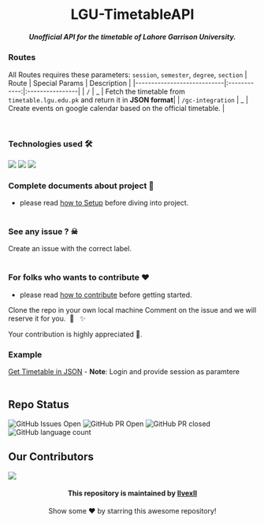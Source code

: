 <h1 align="center">LGU-TimetableAPI</hello>

<h5 align="center"> Unofficial API for the timetable of Lahore Garrison University. </h5>

### Routes
All Routes requires these parameters: `session`, `semester`, `degree`, `section`
| Route                      | Special Params             | Description    |
|----------------------------|:------------:|:----------------|
| `/`                        | _            | Fetch the timetable from `timetable.lgu.edu.pk` and return it in **JSON format**|
| `/gc-integration`            | _            | Create events on google calendar based on the official timetable.               |

<br>

### Technologies used 🛠

<p align="left"> 

 <img src="https://img.shields.io/badge/JavaScript-323330?style=for-the-badge&logo=javascript&logoColor=F7DF1E">
 <img src="https://img.shields.io/badge/Node.js-43853D?style=for-the-badge&logo=node.js&logoColor=white">
 <img src="https://img.shields.io/badge/Express.js-404D59?style=for-the-badge">
 
 <br>
 
 ### Complete documents about project  📘
 - please read [how to Setup](Docs) before diving into project.
 <br><br>

### See any issue ? ☠
Create an issue with the correct label.
<br><br>

### For folks who wants to contribute ❤
- please read [how to contribute](https://github.com/IIvexII/LGU-TimetableAPI/blob/main/CONTRIBUTING.md) before getting started.


 Clone the repo in your own local machine
Comment on the issue and we will reserve it for you. &nbsp;🌈 &nbsp; ✨


Your contribution is highly appreciated 🙏.</br>




### Example
[Get Timetable in JSON](https://lgu-timetable-api.deta.dev?session=jjedrbhv59rmhc871qs1i7gv97&semester=5&degree=BSCS&section=A) - **Note**: Login and provide session as paramtere
<br><br>

## Repo Status

![GitHub Issues Open](https://img.shields.io/github/issues/IIvexII/LGU-TimetableAPI?style=for-the-badge&color=green)
![GitHub PR Open](https://img.shields.io/github/issues-pr/IIvexII/LGU-TimetableAPI?style=for-the-badge&color=aqua)
![GitHub PR closed](https://img.shields.io/github/issues-pr-closed-raw/IIvexII/LGU-TimetableAPI?style=for-the-badge&color=blue)
![GitHub language count](https://img.shields.io/github/languages/count/IIvexII/LGU-TimetableAPI?style=for-the-badge&color=brightgreen)

## Our Contributors 

<a href="https://github.com/IIvexII/LGU-TimetableAPI/graphs/contributors">
  <img src="https://contrib.rocks/image?repo=IIvexII/LGU-TimetableAPI" />
</a>

<div align="center">
<h4 font-weight="bold">This repository is maintained by <a href="https://github.com/IIvexII">IIvexII</a></h4>
<p> Show some ❤️ by starring this awesome repository! </p>
</div>
